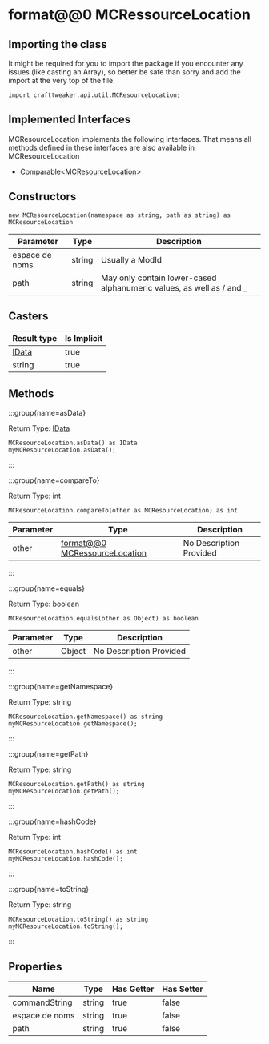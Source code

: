 # format@@0 MCRessourceLocation

## Importing the class

It might be required for you to import the package if you encounter any issues (like casting an Array), so better be safe than sorry and add the import at the very top of the file.
```zenscript
import crafttweaker.api.util.MCResourceLocation;
```


## Implemented Interfaces
MCResourceLocation implements the following interfaces. That means all methods defined in these interfaces are also available in MCResourceLocation

- Comparable&lt;[MCResourceLocation](/vanilla/api/util/MCResourceLocation)&gt;

## Constructors


```zenscript
new MCResourceLocation(namespace as string, path as string) as MCResourceLocation
```

| Parameter      | Type   | Description                                                          |
| -------------- | ------ | -------------------------------------------------------------------- |
| espace de noms | string | Usually a ModId                                                      |
| path           | string | May only contain lower-cased alphanumeric values, as well as / and _ |



## Casters

| Result type                      | Is Implicit |
| -------------------------------- | ----------- |
| [IData](/vanilla/api/data/IData) | true        |
| string                           | true        |

## Methods

:::group{name=asData}

Return Type: [IData](/vanilla/api/data/IData)

```zenscript
MCResourceLocation.asData() as IData
myMCResourceLocation.asData();
```

:::

:::group{name=compareTo}

Return Type: int

```zenscript
MCResourceLocation.compareTo(other as MCResourceLocation) as int
```

| Parameter | Type                                                                  | Description             |
| --------- | --------------------------------------------------------------------- | ----------------------- |
| other     | [format@@0 MCRessourceLocation](/vanilla/api/util/MCResourceLocation) | No Description Provided |


:::

:::group{name=equals}

Return Type: boolean

```zenscript
MCResourceLocation.equals(other as Object) as boolean
```

| Parameter | Type   | Description             |
| --------- | ------ | ----------------------- |
| other     | Object | No Description Provided |


:::

:::group{name=getNamespace}

Return Type: string

```zenscript
MCResourceLocation.getNamespace() as string
myMCResourceLocation.getNamespace();
```

:::

:::group{name=getPath}

Return Type: string

```zenscript
MCResourceLocation.getPath() as string
myMCResourceLocation.getPath();
```

:::

:::group{name=hashCode}

Return Type: int

```zenscript
MCResourceLocation.hashCode() as int
myMCResourceLocation.hashCode();
```

:::

:::group{name=toString}

Return Type: string

```zenscript
MCResourceLocation.toString() as string
myMCResourceLocation.toString();
```

:::


## Properties

| Name           | Type   | Has Getter | Has Setter |
| -------------- | ------ | ---------- | ---------- |
| commandString  | string | true       | false      |
| espace de noms | string | true       | false      |
| path           | string | true       | false      |

